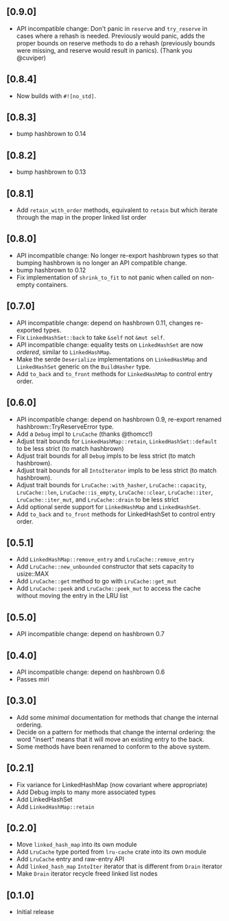 ## [0.9.0]
- API incompatible change: Don't panic in `reserve` and `try_reserve` in cases
  where a rehash is needed. Previously would panic, adds the proper bounds on
  reserve methods to do a rehash (previously bounds were missing, and reserve
  would result in panics). (Thank you @cuviper)

## [0.8.4]
- Now builds with `#![no_std]`.

## [0.8.3]
- bump hashbrown to 0.14

## [0.8.2]
- bump hashbrown to 0.13

## [0.8.1]
- Add `retain_with_order` methods, equivalent to `retain` but which iterate
  through the map in the proper linked list order

## [0.8.0]
- API incompatible change: No longer re-export hashbrown types so that bumping
  hashbrown is no longer an API compatible change.
- bump hashbrown to 0.12
- Fix implementation of `shrink_to_fit` to not panic when called on non-empty
  containers.

## [0.7.0]
- API incompatible change: depend on hashbrown 0.11, changes re-exported types.
- Fix `LinkedHashSet::back` to take `&self` not `&mut self`.
- API incompatible change: equality tests on `LinkedHashSet` are now *ordered*,
  similar to `LinkedHashMap`.
- Make the serde `Deserialize` implementations on `LinkedHashMap` and
  `LinkedHashSet` generic on the `BuildHasher` type.
- Add `to_back` and `to_front` methods for `LinkedHashMap` to control entry
  order.

## [0.6.0]
- API incompatible change: depend on hashbrown 0.9, re-export renamed
  hashbrown::TryReserveError type.
- Add a `Debug` impl to `LruCache` (thanks @thomcc!)
- Adjust trait bounds for `LinkedHashMap::retain`, `LinkedHashSet::default` to
  be less strict (to match hashbrown)
- Adjust trait bounds for all `Debug` impls to be less strict (to match
  hashbrown).
- Adjust trait bounds for all `IntoIterator` impls to be less strict (to match
  hashbrown).
- Adjust trait bounds for `LruCache::with_hasher`, `LruCache::capacity`,
  `LruCache::len`, `LruCache::is_empty`, `LruCache::clear`, `LruCache::iter`,
  `LruCache::iter_mut`, and `LruCache::drain` to be less strict
- Add optional serde support for `LinkedHashMap` and `LinkedHashSet`.
- Add `to_back` and `to_front` methods for LinkedHashSet to control entry order.

## [0.5.1]
- Add `LinkedHashMap::remove_entry` and `LruCache::remove_entry`
- Add `LruCache::new_unbounded` constructor that sets capacity to usize::MAX
- Add `LruCache::get` method to go with `LruCache::get_mut`
- Add `LruCache::peek` and `LruCache::peek_mut` to access the cache without
  moving the entry in the LRU list

## [0.5.0]
- API incompatible change: depend on hashbrown 0.7

## [0.4.0]
- API incompatible change: depend on hashbrown 0.6
- Passes miri

## [0.3.0]
- Add some *minimal* documentation for methods that change the internal ordering.
- Decide on a pattern for methods that change the internal ordering: the word
  "insert" means that it will move an existing entry to the back.
- Some methods have been renamed to conform to the above system.

## [0.2.1]
- Fix variance for LinkedHashMap (now covariant where appropriate)
- Add Debug impls to many more associated types
- Add LinkedHashSet
- Add `LinkedHashMap::retain`

## [0.2.0]
- Move `linked_hash_map` into its own module
- Add `LruCache` type ported from `lru-cache` crate into its own module
- Add `LruCache` entry and raw-entry API
- Add `linked_hash_map` `IntoIter` iterator that is different from `Drain` iterator
- Make `Drain` iterator recycle freed linked list nodes

## [0.1.0]
- Initial release
